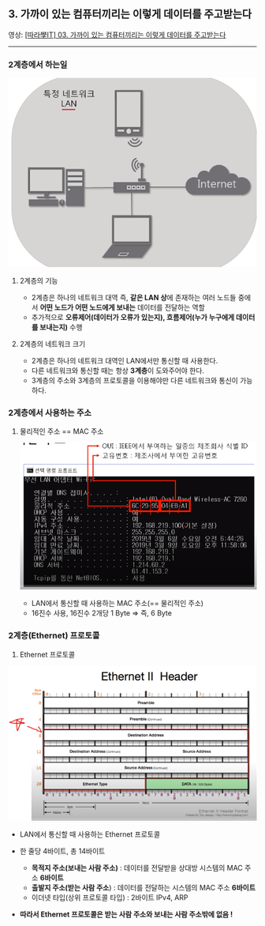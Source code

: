 ## 3. 가까이 있는 컴퓨터끼리는 이렇게 데이터를 주고받는다

영상: [[따라學IT] 03. 가까이 있는 컴퓨터끼리는 이렇게 데이터를 주고받는다](https://youtu.be/HkiOygWMARs?list=PL0d8NnikouEWcF1jJueLdjRIC4HsUlULi)

---

### 2계층에서 하는일

![이미지](../../resources/Computer%20Science/Network/이더넷(2계층)/lan1.png)

1. 2계층의 기능

    - 2계층은 하나의 네트워크 대역 즉, **같은 LAN 상**에 존재하는 여러 노드들 중에서 **어떤 노드가 어떤 노드에게 보내는** 데이터를 전달하는 역할
    - 추가적으로 **오류제어(데이터가 오류가 있는지), 흐름제어(누가 누구에게 데이터를 보내는지)** 수행


2. 2계층의 네트워크 크기

    - 2계층은 하나의 네트워크 대역인 LAN에서만 통신할 때 사용한다.
    - 다른 네트워크와 통신할 때는 항상 **3계층**이 도와주어야 한다.
    - 3계층의 주소와 3계층의 프로토콜을 이용해야만 다른 네트워크와 통신이 가능하다.


### 2계층에서 사용하는 주소 

1. 물리적인 주소 == MAC 주소

    ![이미지](../../resources/Computer%20Science/Network/이더넷(2계층)/mac주소.png)

    - LAN에서 통신할 때 사용하는 MAC 주소(== 물리적인 주소) 
    - 16진수 사용, 16진수 2개당 1 Byte => 즉, 6 Byte


### **2계층(Ethernet) 프로토콜**


1. Ethernet 프로토콜

  ![이미지](../../resources/Computer%20Science/Network/이더넷(2계층)/ethernet.png)

  - LAN에서 통신할 때 사용하는 Ethernet 프로토콜
  - 한 줄당 4바이트, 총 14바이트  
      - **목적지 주소(보내는 사람 주소)** : 데이터를 전달받을 상대방 시스템의 MAC 주소 **6바이트**
      - **출발지 주소(받는 사람 주소**) : 데이터를 전달하는 시스템의 MAC 주소 **6바이트**
      - 이더넷 타입(상위 프로토콜 타입) : 2바이트 IPv4, ARP

- **따라서 Ethernet 프로토콜은 받는 사람 주소와 보내는 사람 주소밖에 없음 !**